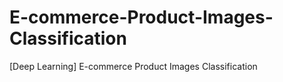 # E-commerce-Product-Images-Classification
[Deep Learning] E-commerce Product Images Classification
